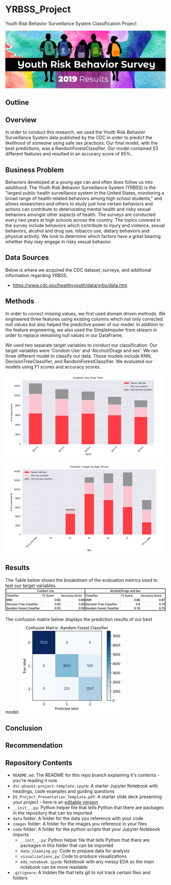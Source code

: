 # YRBSS_Project

Youth Risk Behavior Surveillance System Classification Project

![](readme_images/YRBS_2019_Homepage_890x320-large.jpg)

## Outline

## Overview
In order to conduct this research, we used the Youth Risk Behavior Surveillance System data published by the CDC in order to predict the likelihood of someone using safe sex practices. Our final model, with the best predictions, was a RandomForestClassifier. Our model contained 53 different features and resulted in an accuracy score of 95%.

## Business Problem
Behaviors developed at a young age can and often does follow us into adulthood. The Youth Risk Behavior Surveillance System (YRBSS) is the "largest public health surveillance system in the United States, monitoring a broad range of health-related behaviors among high school students," and allows researchers and others to study just how certain behaviors and actions can contribute to deteriorating mental health and risky sexual behaviors amongst other aspects of health. The surveys are conducted every two years at high schools across the country. The topics covered in the survey include behaviors which contribute to injury and violence, sexual behaviors, alcohol and drug use, tobacco use, dietary behaviors and physical activity. We look to determine which factors have a great bearing whether they may engage in risky sexual behavior.

## Data Sources
Below is where we acquired the CDC dataset, surveys, and additional information regarding YRBSS.
 - https://www.cdc.gov/healthyyouth/data/yrbs/data.htm
 
## Methods
In order to correct missing values, we first used domain driven methods. We engineered three features using existing columns which not only corrected null values but also helped the predictive power of our model. In addition to the feature engineering, we also used the SimpleImputer from sklearn in order to replace remaining null values in our DataFrame. 

We used two separate target variables to conduct our classification. Our target variables were 'Condom Use' and 'Alcohol/Drugs and sex'. We ran three different model to classify our data. Those models include KNN, DecisionTreeClassifier, and RandomForestClassifier. We evaluated our models using F1 scores and accuracy scores.

![](readme_images/condom_time%20(1).jpg)

![](readme_images/condom_use.jpg)


## Results
The Table below shows the breakdown of the evaluation metrics used to test our target variables.
![](readme_images/evalscoretable.png)

The confusion matrix below displays the prediction results of our best model.
![](readme_images/cm.jpg)

## Conclusion


## Recommendation


## Repository Contents
- `README.md`: The README for this repo branch explaining it's contents - you're reading it now
- `dsc-phase1-project-template.ipynb`: A starter Jupyter Notebook with headings, code examples and guiding questions
- `DS_Project_Presentation_Template.pdf`: A starter slide deck presenting your project - here is an [editable version](https://docs.google.com/presentation/d/1PaiH1bleXnhiPjTPsAXQSiAK0nkaRlseQIr_Yb-0mz0/copy)
- `__init__.py`: Python helper file that tells Python that there are packages in the repository that can be imported
- `data` folder: A folder for the data you reference with your code
- `images` folder: A folder for the images you reference in your files
- `code` folder: A folder for the python scripts that your Jupyter Notebook imports
  - `__init__.py`: Python helper file that tells Python that there are packages in this folder that can be imported
  - `data_cleaning.py`: Code to prepare data for analysis
  - `visualizations.py`: Code to produce visualizations
  - `eda_notebook.ipynb`: Notebook with any messy EDA so the main notebook can be more readable
- `.gitignore`: A hidden file that tells git to not track certain files and folders
